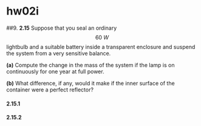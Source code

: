 # **hw02i**

##9.
**2.15**
Suppose that you seal an ordinary $$60\:W$$ lightbulb and a suitable battery inside a transparent enclosure and suspend the system from a very sensitive balance. 

**(a)** Compute the change in the mass of the system if the lamp is on continuously for one year at full power. 

**(b)** What difference, if any, would it make if the inner surface of the container were a perfect reflector?


#### 2.15.1

#### 2.15.2